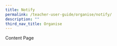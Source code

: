 ```yaml
---
title: Notify
permalink: /teacher-user-guide/organise/notify/
description: ""
third_nav_title: Organise
---
```

Content Page